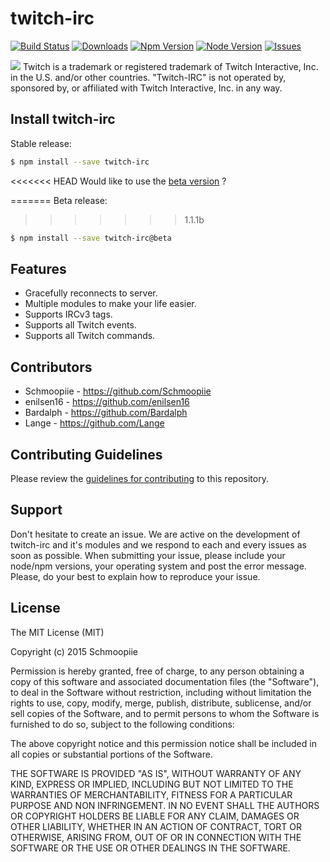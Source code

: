 # twitch-irc
[![Build Status](https://secure.travis-ci.org/twitch-irc/twitch-irc.png?branch=master)](https://travis-ci.org/Schmoopiie/twitch-irc) [![Downloads](http://img.shields.io/npm/dm/twitch-irc.svg?style=flat)](https://www.npmjs.org/package/twitch-irc) [![Npm Version](http://img.shields.io/npm/v/twitch-irc.svg?style=flat)](https://www.npmjs.org/package/twitch-irc) [![Node Version](https://img.shields.io/node/v/twitch-irc.svg?style=flat)](https://www.npmjs.org/package/twitch-irc) [![Issues](http://img.shields.io/github/issues/twitch-irc/twitch-irc.svg?style=flat)](https://github.com/twitch-irc/twitch-irc/issues)

![](http://i.imgur.com/7PMEvN5.png)
Twitch is a trademark or registered trademark of Twitch Interactive, Inc. in the U.S. and/or other countries. "Twitch-IRC" is not operated by, sponsored by, or affiliated with Twitch Interactive, Inc. in any way.

## Install twitch-irc
Stable release:
```bash
$ npm install --save twitch-irc
```

<<<<<<< HEAD
Would like to use the [beta version](https://github.com/Schmoopiie/twitch-irc/tree/1.1.1b) ?

=======
Beta release:
>>>>>>> 1.1.1b
```bash
$ npm install --save twitch-irc@beta
```
## Features

- Gracefully reconnects to server.
- Multiple modules to make your life easier.
- Supports IRCv3 tags.
- Supports all Twitch events.
- Supports all Twitch commands.

## Contributors

- Schmoopiie - https://github.com/Schmoopiie
- enilsen16 - https://github.com/enilsen16
- Bardalph - https://github.com/Bardalph
- Lange - https://github.com/Lange

## Contributing Guidelines

Please review the [guidelines for contributing](./CONTRIBUTING.md) to this repository.

## Support

Don't hesitate to create an issue. We are active on the development of twitch-irc and it's modules and we respond to each and every issues as soon as possible. When submitting your issue, please include your node/npm versions, your operating system and post the error message. Please, do your best to explain how to reproduce your issue.

## License

The MIT License (MIT)

Copyright (c) 2015 Schmoopiie

Permission is hereby granted, free of charge, to any person obtaining a copy
of this software and associated documentation files (the "Software"), to deal
in the Software without restriction, including without limitation the rights
to use, copy, modify, merge, publish, distribute, sublicense, and/or sell
copies of the Software, and to permit persons to whom the Software is
furnished to do so, subject to the following conditions:

The above copyright notice and this permission notice shall be included in
all copies or substantial portions of the Software.

THE SOFTWARE IS PROVIDED "AS IS", WITHOUT WARRANTY OF ANY KIND, EXPRESS OR
IMPLIED, INCLUDING BUT NOT LIMITED TO THE WARRANTIES OF MERCHANTABILITY,
FITNESS FOR A PARTICULAR PURPOSE AND NON INFRINGEMENT. IN NO EVENT SHALL THE
AUTHORS OR COPYRIGHT HOLDERS BE LIABLE FOR ANY CLAIM, DAMAGES OR OTHER
LIABILITY, WHETHER IN AN ACTION OF CONTRACT, TORT OR OTHERWISE, ARISING FROM,
OUT OF OR IN CONNECTION WITH THE SOFTWARE OR THE USE OR OTHER DEALINGS IN
THE SOFTWARE.
